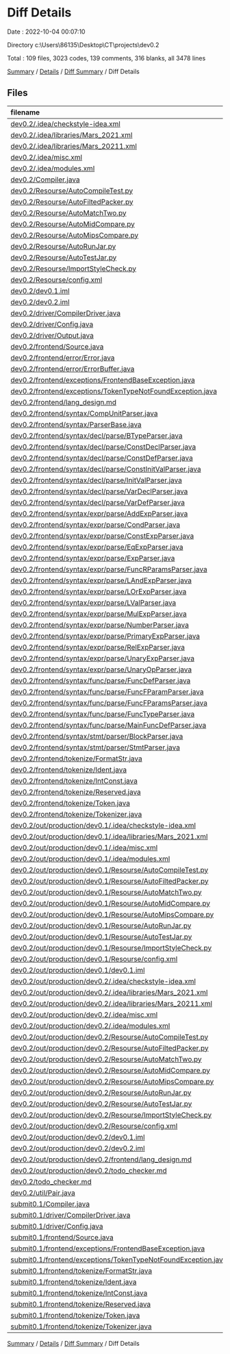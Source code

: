 # Diff Details

Date : 2022-10-04 00:07:10

Directory c:\\Users\\86135\\Desktop\\CT\\projects\\dev0.2

Total : 109 files,  3023 codes, 139 comments, 316 blanks, all 3478 lines

[Summary](results.md) / [Details](details.md) / [Diff Summary](diff.md) / Diff Details

## Files
| filename | language | code | comment | blank | total |
| :--- | :--- | ---: | ---: | ---: | ---: |
| [dev0.2/.idea/checkstyle-idea.xml](/dev0.2/.idea/checkstyle-idea.xml) | XML | 16 | 0 | 0 | 16 |
| [dev0.2/.idea/libraries/Mars_2021.xml](/dev0.2/.idea/libraries/Mars_2021.xml) | XML | 9 | 0 | 0 | 9 |
| [dev0.2/.idea/libraries/Mars_20211.xml](/dev0.2/.idea/libraries/Mars_20211.xml) | XML | 9 | 0 | 0 | 9 |
| [dev0.2/.idea/misc.xml](/dev0.2/.idea/misc.xml) | XML | 11 | 0 | 0 | 11 |
| [dev0.2/.idea/modules.xml](/dev0.2/.idea/modules.xml) | XML | 8 | 0 | 0 | 8 |
| [dev0.2/Compiler.java](/dev0.2/Compiler.java) | Java | 12 | 0 | 4 | 16 |
| [dev0.2/Resourse/AutoCompileTest.py](/dev0.2/Resourse/AutoCompileTest.py) | Python | 49 | 3 | 3 | 55 |
| [dev0.2/Resourse/AutoFiltedPacker.py](/dev0.2/Resourse/AutoFiltedPacker.py) | Python | 31 | 0 | 5 | 36 |
| [dev0.2/Resourse/AutoMatchTwo.py](/dev0.2/Resourse/AutoMatchTwo.py) | Python | 47 | 3 | 3 | 53 |
| [dev0.2/Resourse/AutoMidCompare.py](/dev0.2/Resourse/AutoMidCompare.py) | Python | 55 | 6 | 4 | 65 |
| [dev0.2/Resourse/AutoMipsCompare.py](/dev0.2/Resourse/AutoMipsCompare.py) | Python | 77 | 7 | 4 | 88 |
| [dev0.2/Resourse/AutoRunJar.py](/dev0.2/Resourse/AutoRunJar.py) | Python | 28 | 1 | 3 | 32 |
| [dev0.2/Resourse/AutoTestJar.py](/dev0.2/Resourse/AutoTestJar.py) | Python | 40 | 2 | 3 | 45 |
| [dev0.2/Resourse/ImportStyleCheck.py](/dev0.2/Resourse/ImportStyleCheck.py) | Python | 26 | 0 | 3 | 29 |
| [dev0.2/Resourse/config.xml](/dev0.2/Resourse/config.xml) | XML | 149 | 10 | 10 | 169 |
| [dev0.2/dev0.1.iml](/dev0.2/dev0.1.iml) | XML | 22 | 0 | 0 | 22 |
| [dev0.2/dev0.2.iml](/dev0.2/dev0.2.iml) | XML | 22 | 0 | 0 | 22 |
| [dev0.2/driver/CompilerDriver.java](/dev0.2/driver/CompilerDriver.java) | Java | 26 | 2 | 6 | 34 |
| [dev0.2/driver/Config.java](/dev0.2/driver/Config.java) | Java | 102 | 2 | 17 | 121 |
| [dev0.2/driver/Output.java](/dev0.2/driver/Output.java) | Java | 26 | 0 | 9 | 35 |
| [dev0.2/frontend/Source.java](/dev0.2/frontend/Source.java) | Java | 51 | 0 | 14 | 65 |
| [dev0.2/frontend/error/Error.java](/dev0.2/frontend/error/Error.java) | Java | 56 | 0 | 15 | 71 |
| [dev0.2/frontend/error/ErrorBuffer.java](/dev0.2/frontend/error/ErrorBuffer.java) | Java | 21 | 0 | 9 | 30 |
| [dev0.2/frontend/exceptions/FrontendBaseException.java](/dev0.2/frontend/exceptions/FrontendBaseException.java) | Java | 9 | 0 | 3 | 12 |
| [dev0.2/frontend/exceptions/TokenTypeNotFoundException.java](/dev0.2/frontend/exceptions/TokenTypeNotFoundException.java) | Java | 6 | 0 | 3 | 9 |
| [dev0.2/frontend/lang_design.md](/dev0.2/frontend/lang_design.md) | Markdown | 107 | 0 | 5 | 112 |
| [dev0.2/frontend/syntax/CompUnitParser.java](/dev0.2/frontend/syntax/CompUnitParser.java) | Java | 51 | 1 | 4 | 56 |
| [dev0.2/frontend/syntax/ParserBase.java](/dev0.2/frontend/syntax/ParserBase.java) | Java | 67 | 2 | 17 | 86 |
| [dev0.2/frontend/syntax/decl/parse/BTypeParser.java](/dev0.2/frontend/syntax/decl/parse/BTypeParser.java) | Java | 14 | 0 | 3 | 17 |
| [dev0.2/frontend/syntax/decl/parse/ConstDeclParser.java](/dev0.2/frontend/syntax/decl/parse/ConstDeclParser.java) | Java | 22 | 1 | 4 | 27 |
| [dev0.2/frontend/syntax/decl/parse/ConstDefParser.java](/dev0.2/frontend/syntax/decl/parse/ConstDefParser.java) | Java | 25 | 1 | 4 | 30 |
| [dev0.2/frontend/syntax/decl/parse/ConstInitValParser.java](/dev0.2/frontend/syntax/decl/parse/ConstInitValParser.java) | Java | 32 | 1 | 4 | 37 |
| [dev0.2/frontend/syntax/decl/parse/InitValParser.java](/dev0.2/frontend/syntax/decl/parse/InitValParser.java) | Java | 32 | 1 | 4 | 37 |
| [dev0.2/frontend/syntax/decl/parse/VarDeclParser.java](/dev0.2/frontend/syntax/decl/parse/VarDeclParser.java) | Java | 19 | 1 | 4 | 24 |
| [dev0.2/frontend/syntax/decl/parse/VarDefParser.java](/dev0.2/frontend/syntax/decl/parse/VarDefParser.java) | Java | 24 | 1 | 4 | 29 |
| [dev0.2/frontend/syntax/expr/parse/AddExpParser.java](/dev0.2/frontend/syntax/expr/parse/AddExpParser.java) | Java | 15 | 1 | 4 | 20 |
| [dev0.2/frontend/syntax/expr/parse/CondParser.java](/dev0.2/frontend/syntax/expr/parse/CondParser.java) | Java | 10 | 1 | 4 | 15 |
| [dev0.2/frontend/syntax/expr/parse/ConstExpParser.java](/dev0.2/frontend/syntax/expr/parse/ConstExpParser.java) | Java | 10 | 1 | 4 | 15 |
| [dev0.2/frontend/syntax/expr/parse/EqExpParser.java](/dev0.2/frontend/syntax/expr/parse/EqExpParser.java) | Java | 15 | 1 | 4 | 20 |
| [dev0.2/frontend/syntax/expr/parse/ExpParser.java](/dev0.2/frontend/syntax/expr/parse/ExpParser.java) | Java | 10 | 1 | 3 | 14 |
| [dev0.2/frontend/syntax/expr/parse/FuncRParamsParser.java](/dev0.2/frontend/syntax/expr/parse/FuncRParamsParser.java) | Java | 14 | 0 | 3 | 17 |
| [dev0.2/frontend/syntax/expr/parse/LAndExpParser.java](/dev0.2/frontend/syntax/expr/parse/LAndExpParser.java) | Java | 15 | 1 | 4 | 20 |
| [dev0.2/frontend/syntax/expr/parse/LOrExpParser.java](/dev0.2/frontend/syntax/expr/parse/LOrExpParser.java) | Java | 15 | 1 | 4 | 20 |
| [dev0.2/frontend/syntax/expr/parse/LValParser.java](/dev0.2/frontend/syntax/expr/parse/LValParser.java) | Java | 20 | 1 | 4 | 25 |
| [dev0.2/frontend/syntax/expr/parse/MulExpParser.java](/dev0.2/frontend/syntax/expr/parse/MulExpParser.java) | Java | 15 | 2 | 4 | 21 |
| [dev0.2/frontend/syntax/expr/parse/NumberParser.java](/dev0.2/frontend/syntax/expr/parse/NumberParser.java) | Java | 14 | 1 | 4 | 19 |
| [dev0.2/frontend/syntax/expr/parse/PrimaryExpParser.java](/dev0.2/frontend/syntax/expr/parse/PrimaryExpParser.java) | Java | 25 | 1 | 4 | 30 |
| [dev0.2/frontend/syntax/expr/parse/RelExpParser.java](/dev0.2/frontend/syntax/expr/parse/RelExpParser.java) | Java | 15 | 1 | 4 | 20 |
| [dev0.2/frontend/syntax/expr/parse/UnaryExpParser.java](/dev0.2/frontend/syntax/expr/parse/UnaryExpParser.java) | Java | 41 | 1 | 4 | 46 |
| [dev0.2/frontend/syntax/expr/parse/UnaryOpParser.java](/dev0.2/frontend/syntax/expr/parse/UnaryOpParser.java) | Java | 14 | 0 | 3 | 17 |
| [dev0.2/frontend/syntax/func/parse/FuncDefParser.java](/dev0.2/frontend/syntax/func/parse/FuncDefParser.java) | Java | 24 | 1 | 4 | 29 |
| [dev0.2/frontend/syntax/func/parse/FuncFParamParser.java](/dev0.2/frontend/syntax/func/parse/FuncFParamParser.java) | Java | 28 | 1 | 4 | 33 |
| [dev0.2/frontend/syntax/func/parse/FuncFParamsParser.java](/dev0.2/frontend/syntax/func/parse/FuncFParamsParser.java) | Java | 14 | 1 | 4 | 19 |
| [dev0.2/frontend/syntax/func/parse/FuncTypeParser.java](/dev0.2/frontend/syntax/func/parse/FuncTypeParser.java) | Java | 14 | 1 | 4 | 19 |
| [dev0.2/frontend/syntax/func/parse/MainFuncDefParser.java](/dev0.2/frontend/syntax/func/parse/MainFuncDefParser.java) | Java | 25 | 1 | 4 | 30 |
| [dev0.2/frontend/syntax/stmt/parser/BlockParser.java](/dev0.2/frontend/syntax/stmt/parser/BlockParser.java) | Java | 33 | 1 | 4 | 38 |
| [dev0.2/frontend/syntax/stmt/parser/StmtParser.java](/dev0.2/frontend/syntax/stmt/parser/StmtParser.java) | Java | 165 | 13 | 11 | 189 |
| [dev0.2/frontend/tokenize/FormatStr.java](/dev0.2/frontend/tokenize/FormatStr.java) | Java | 15 | 0 | 5 | 20 |
| [dev0.2/frontend/tokenize/Ident.java](/dev0.2/frontend/tokenize/Ident.java) | Java | 9 | 0 | 4 | 13 |
| [dev0.2/frontend/tokenize/IntConst.java](/dev0.2/frontend/tokenize/IntConst.java) | Java | 11 | 0 | 4 | 15 |
| [dev0.2/frontend/tokenize/Reserved.java](/dev0.2/frontend/tokenize/Reserved.java) | Java | 6 | 0 | 2 | 8 |
| [dev0.2/frontend/tokenize/Token.java](/dev0.2/frontend/tokenize/Token.java) | Java | 100 | 3 | 18 | 121 |
| [dev0.2/frontend/tokenize/Tokenizer.java](/dev0.2/frontend/tokenize/Tokenizer.java) | Java | 107 | 1 | 14 | 122 |
| [dev0.2/out/production/dev0.1/.idea/checkstyle-idea.xml](/dev0.2/out/production/dev0.1/.idea/checkstyle-idea.xml) | XML | 16 | 0 | 0 | 16 |
| [dev0.2/out/production/dev0.1/.idea/libraries/Mars_2021.xml](/dev0.2/out/production/dev0.1/.idea/libraries/Mars_2021.xml) | XML | 9 | 0 | 0 | 9 |
| [dev0.2/out/production/dev0.1/.idea/misc.xml](/dev0.2/out/production/dev0.1/.idea/misc.xml) | XML | 11 | 0 | 0 | 11 |
| [dev0.2/out/production/dev0.1/.idea/modules.xml](/dev0.2/out/production/dev0.1/.idea/modules.xml) | XML | 8 | 0 | 0 | 8 |
| [dev0.2/out/production/dev0.1/Resourse/AutoCompileTest.py](/dev0.2/out/production/dev0.1/Resourse/AutoCompileTest.py) | Python | 49 | 3 | 3 | 55 |
| [dev0.2/out/production/dev0.1/Resourse/AutoFiltedPacker.py](/dev0.2/out/production/dev0.1/Resourse/AutoFiltedPacker.py) | Python | 31 | 0 | 5 | 36 |
| [dev0.2/out/production/dev0.1/Resourse/AutoMatchTwo.py](/dev0.2/out/production/dev0.1/Resourse/AutoMatchTwo.py) | Python | 47 | 3 | 3 | 53 |
| [dev0.2/out/production/dev0.1/Resourse/AutoMidCompare.py](/dev0.2/out/production/dev0.1/Resourse/AutoMidCompare.py) | Python | 55 | 6 | 4 | 65 |
| [dev0.2/out/production/dev0.1/Resourse/AutoMipsCompare.py](/dev0.2/out/production/dev0.1/Resourse/AutoMipsCompare.py) | Python | 77 | 7 | 4 | 88 |
| [dev0.2/out/production/dev0.1/Resourse/AutoRunJar.py](/dev0.2/out/production/dev0.1/Resourse/AutoRunJar.py) | Python | 28 | 1 | 3 | 32 |
| [dev0.2/out/production/dev0.1/Resourse/AutoTestJar.py](/dev0.2/out/production/dev0.1/Resourse/AutoTestJar.py) | Python | 40 | 2 | 3 | 45 |
| [dev0.2/out/production/dev0.1/Resourse/ImportStyleCheck.py](/dev0.2/out/production/dev0.1/Resourse/ImportStyleCheck.py) | Python | 26 | 0 | 3 | 29 |
| [dev0.2/out/production/dev0.1/Resourse/config.xml](/dev0.2/out/production/dev0.1/Resourse/config.xml) | XML | 149 | 10 | 10 | 169 |
| [dev0.2/out/production/dev0.1/dev0.1.iml](/dev0.2/out/production/dev0.1/dev0.1.iml) | XML | 22 | 0 | 0 | 22 |
| [dev0.2/out/production/dev0.2/.idea/checkstyle-idea.xml](/dev0.2/out/production/dev0.2/.idea/checkstyle-idea.xml) | XML | 16 | 0 | 0 | 16 |
| [dev0.2/out/production/dev0.2/.idea/libraries/Mars_2021.xml](/dev0.2/out/production/dev0.2/.idea/libraries/Mars_2021.xml) | XML | 9 | 0 | 0 | 9 |
| [dev0.2/out/production/dev0.2/.idea/libraries/Mars_20211.xml](/dev0.2/out/production/dev0.2/.idea/libraries/Mars_20211.xml) | XML | 9 | 0 | 0 | 9 |
| [dev0.2/out/production/dev0.2/.idea/misc.xml](/dev0.2/out/production/dev0.2/.idea/misc.xml) | XML | 11 | 0 | 0 | 11 |
| [dev0.2/out/production/dev0.2/.idea/modules.xml](/dev0.2/out/production/dev0.2/.idea/modules.xml) | XML | 8 | 0 | 0 | 8 |
| [dev0.2/out/production/dev0.2/Resourse/AutoCompileTest.py](/dev0.2/out/production/dev0.2/Resourse/AutoCompileTest.py) | Python | 49 | 3 | 3 | 55 |
| [dev0.2/out/production/dev0.2/Resourse/AutoFiltedPacker.py](/dev0.2/out/production/dev0.2/Resourse/AutoFiltedPacker.py) | Python | 31 | 0 | 5 | 36 |
| [dev0.2/out/production/dev0.2/Resourse/AutoMatchTwo.py](/dev0.2/out/production/dev0.2/Resourse/AutoMatchTwo.py) | Python | 47 | 3 | 3 | 53 |
| [dev0.2/out/production/dev0.2/Resourse/AutoMidCompare.py](/dev0.2/out/production/dev0.2/Resourse/AutoMidCompare.py) | Python | 55 | 6 | 4 | 65 |
| [dev0.2/out/production/dev0.2/Resourse/AutoMipsCompare.py](/dev0.2/out/production/dev0.2/Resourse/AutoMipsCompare.py) | Python | 77 | 7 | 4 | 88 |
| [dev0.2/out/production/dev0.2/Resourse/AutoRunJar.py](/dev0.2/out/production/dev0.2/Resourse/AutoRunJar.py) | Python | 28 | 1 | 3 | 32 |
| [dev0.2/out/production/dev0.2/Resourse/AutoTestJar.py](/dev0.2/out/production/dev0.2/Resourse/AutoTestJar.py) | Python | 40 | 2 | 3 | 45 |
| [dev0.2/out/production/dev0.2/Resourse/ImportStyleCheck.py](/dev0.2/out/production/dev0.2/Resourse/ImportStyleCheck.py) | Python | 26 | 0 | 3 | 29 |
| [dev0.2/out/production/dev0.2/Resourse/config.xml](/dev0.2/out/production/dev0.2/Resourse/config.xml) | XML | 149 | 10 | 10 | 169 |
| [dev0.2/out/production/dev0.2/dev0.1.iml](/dev0.2/out/production/dev0.2/dev0.1.iml) | XML | 22 | 0 | 0 | 22 |
| [dev0.2/out/production/dev0.2/dev0.2.iml](/dev0.2/out/production/dev0.2/dev0.2.iml) | XML | 22 | 0 | 0 | 22 |
| [dev0.2/out/production/dev0.2/frontend/lang_design.md](/dev0.2/out/production/dev0.2/frontend/lang_design.md) | Markdown | 107 | 0 | 5 | 112 |
| [dev0.2/out/production/dev0.2/todo_checker.md](/dev0.2/out/production/dev0.2/todo_checker.md) | Markdown | 13 | 0 | 1 | 14 |
| [dev0.2/todo_checker.md](/dev0.2/todo_checker.md) | Markdown | 13 | 0 | 1 | 14 |
| [dev0.2/util/Pair.java](/dev0.2/util/Pair.java) | Java | 35 | 0 | 9 | 44 |
| [submit0.1/Compiler.java](/submit0.1/Compiler.java) | Java | -12 | 0 | -4 | -16 |
| [submit0.1/driver/CompilerDriver.java](/submit0.1/driver/CompilerDriver.java) | Java | -23 | -1 | -5 | -29 |
| [submit0.1/driver/Config.java](/submit0.1/driver/Config.java) | Java | -102 | -2 | -17 | -121 |
| [submit0.1/frontend/Source.java](/submit0.1/frontend/Source.java) | Java | -51 | 0 | -14 | -65 |
| [submit0.1/frontend/exceptions/FrontendBaseException.java](/submit0.1/frontend/exceptions/FrontendBaseException.java) | Java | -9 | 0 | -3 | -12 |
| [submit0.1/frontend/exceptions/TokenTypeNotFoundException.java](/submit0.1/frontend/exceptions/TokenTypeNotFoundException.java) | Java | -6 | 0 | -3 | -9 |
| [submit0.1/frontend/tokenize/FormatStr.java](/submit0.1/frontend/tokenize/FormatStr.java) | Java | -15 | 0 | -5 | -20 |
| [submit0.1/frontend/tokenize/Ident.java](/submit0.1/frontend/tokenize/Ident.java) | Java | -9 | 0 | -4 | -13 |
| [submit0.1/frontend/tokenize/IntConst.java](/submit0.1/frontend/tokenize/IntConst.java) | Java | -11 | 0 | -4 | -15 |
| [submit0.1/frontend/tokenize/Reserved.java](/submit0.1/frontend/tokenize/Reserved.java) | Java | -6 | 0 | -2 | -8 |
| [submit0.1/frontend/tokenize/Token.java](/submit0.1/frontend/tokenize/Token.java) | Java | -99 | -3 | -17 | -119 |
| [submit0.1/frontend/tokenize/Tokenizer.java](/submit0.1/frontend/tokenize/Tokenizer.java) | Java | -69 | -1 | -8 | -78 |

[Summary](results.md) / [Details](details.md) / [Diff Summary](diff.md) / Diff Details